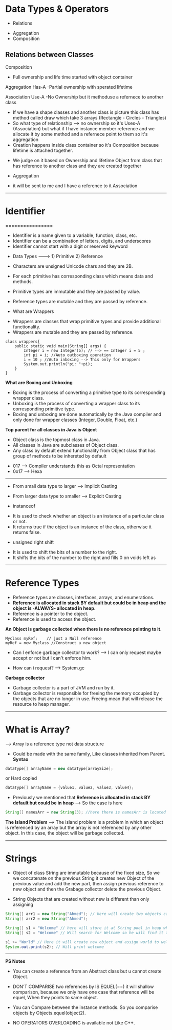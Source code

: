 # Data Types & Operators

- Relations
* Aggregation
* Composition

Relations between Classes
-------------------------
Composition
- Full ownership and life time started with object container

Aggregation Has-A
-Partial ownership with sperated lifetime

Association Use-A
-No Ownership but it methoduse a refernece to another class

* If we have a shape classes and another class is picture this class has method called draw which take 3 arrays (Rectangle - Circles - Triangles)
* So what type of relationship --> no ownership so it's Uses-A (Association)
but what if I have instance member reference and we allocate it by some method and a refernece point to them so it's aggregation
* Creation happens inside class container so it's Composition because lifetime is attached together.


- We judge on it based on Ownership and lifetime
Object from class that has reference to another class and they are created together

- Aggregation
* it will be sent to me and I have a reference to it 
Association
------------------------------------------------------------------------------------------------

# Identifier
================
- Identifier is a name given to a variable, function, class, etc.
- Identifier can be a combination of letters, digits, and underscores
- Identifier cannot start with a digit or reserved keyword

* Data Types ---> 1) Primitive            2) Reference

* Characters are unsigned Unicode chars and they are 2B.
- For each primitive has corresponding class which means data and methods.

- Primitive types are immutable and they are passed by value.
- Reference types are mutable and they are passed by reference.

* What are Wrappers
- Wrappers are classes that wrap primitive types and provide additional functionality.
- Wrappers are mutable and they are passed by reference.
```jave
class wrappers{
    public static void main(String[] args) {
        Integer i = new Integer(5); // --> == Integer i = 5 ;
        int pi = i; //Auto outboxing operation
        i = 10 ; //Auto inboxing --> This only for Wrappers
        System.out.println("pi: "+pi);
    }
}
```
**What are Boxing and Unboxing**
- Boxing is the process of converting a primitive type to its corresponding wrapper class.
- Unboxing is the process of converting a wrapper class to its corresponding primitive type.
- Boxing and unboxing are done automatically by the Java compiler and only done for wrapper classes (Integer, Double, Float, etc.)

**Top parent for all classes in Java is Object**
- Object class is the topmost class in Java.
- All classes in Java are subclasses of Object class.
- Any class by default extend functionality from Object class that has group of methods to be inhereted by default


* 017 --> Compiler understands this as Octal representation
* 0x17 --> Hexa
------------------------------------------------------------------------------------------------
* From small data type to larger --> Implicit Casting
* From larger data type to smaller --> Explicit Casting

* instanceof 
- It is used to check whether an object is an instance of a particular class or not.
- It returns true if the object is an instance of the class, otherwise it returns false.

* unsigned right shift
- It is used to shift the bits of a number to the right.
- It shifts the bits of the number to the right and fills 0 on voids left as

------------------------------------------------------------------------------------------------
# Reference Types 

- Reference types are classes, interfaces, arrays, and enumerations.
- **Reference is allocated in stack BY default but could be in heap and the object is -ALWAYS- allocated in heap.**
- Reference is a pointer to the object.
- Reference is used to access the object.

**An Object is garbage collected when there is no reference pointing to it.**

```jave
Myclass myRef;    // just a Null reference
myRef = new Myclass //Construct a new object
```
* Can I enforce garbage collector to work? 
--> I can only request maybe accept or not but I can't enforce him.

* How can i request? 
--> System.gc

**Garbage collector**
- Garbage collector is a part of JVM and run by it.
- Garbage collector is responsible for freeing the memory occupied by the objects that are no longer in use. Freeing mean that will release the resource to heap manager.

------------------------------------------------------------------------------------------------
# What is Array?
--> Array is a reference type not data structure
 * Could be made with the same family, Like classes inherited from Parent.
**Syntax**
```java
dataType[] arrayName = new dataType[arraySize];
```
or Hard copied
```java
dataType[] arrayName = {value1, value2, value3, value4};
```
- Previously we mentioned that **Reference is allocated in stack BY default but could be in heap** --> So the case is here 
```java
String[] namesArr = new String(3); //here there is namesArr is located in Stack but the array of reference is located at Heap and points to objects in heap outside array
```
**The Island Problem**
--> The island problem is a problem in which an object is referenced by an array but the array is not referenced by any other object. In this case, the object will be garbage collected.

------------------------------------------------------------------------------------------------
# Strings
- Object of class String are immutable because of the fixed size, So we we concatenate on the previous String it creates new Object of the previous value and add the new part, then assign previous reference to new object and then the Grabage collector delete the previous Object. 

- String Objects that are created without new is different than only assigning
```java
String[] arr1 = new String("Ahmed"); // here will create two objects called ahmed
String[] arr2 = new String("Ahmed");

String[] s1 = "Welcome" // here will store it at String pool in heap which is a special place for Strings
String[] s2 = "Welcome" // Will search for Welcome so he will find it then will point to same place

s1 += "World" // Here it will create new object and assign world to welcome so s1 will only point to welcome World but s2 still points to welcome
System.out.print(s2); // Will print welcome 
```
------------------------------------------------------------------------------------------------
**PS Notes**
- You can create a reference from an Abstract class but u cannot create Object.
                
- DON'T COMPARISE two references by IS EQUEL(==) it will shallow comparison, because we only have one case that reference will be equel, When they points to same object. 
                
- You can Compare between the instance methods. So you comparise objects by Objects.equel(object2).

- NO OPERATORS OVERLOADING is available not Like C++.


